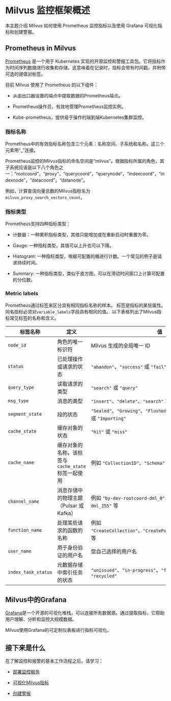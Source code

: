 Milvus 监控框架概述
=============

本主题介绍 Milvus 如何使用 Prometheus 监控指标以及使用 Grafana 可视化指标和创建警报。

Prometheus in Milvus
--------------------

[Prometheus](https://prometheus.io/docs/introduction/overview/) 是一个用于 Kubernetes 实现的开源监控和警报工具包。它将指标作为时间序列数据进行收集和存储。这意味着在记录时，指标会带有时间戳，并附带可选的键值对标签。

目前 Milvus 使用了 Prometheus 的以下组件：

* 从由出口器设置的端点中提取数据的Prometheus端点。

* Prometheus操作员，有效地管理Prometheus监控实例。

* Kube-prometheus，提供易于操作的端到端Kubernetes集群监控。

### 指标名称

Prometheus中的有效指标名称包含三个元素：名称空间、子系统和名称。这三个元素用“_”连接。

Prometheus监控的Milvus指标的命名空间是“milvus”。根据指标所属的角色，其子系统应该是以下八个角色之一：“rootcoord”，“proxy”，“querycoord”，“querynode”，“indexcoord”，“indexnode”，“datacoord”，“datanode”。

例如，计算查询向量总数的Milvus指标名为`milvus_proxy_search_vectors_count`。

### 指标类型

Prometheus支持四种指标类型：

* 计数器：一种累积指标类型，其值只能增加或在重新启动时重置为零。

* Gauge: 一种指标类型，其值可以上升也可以下降。

* Histogram: 一种指标类型，根据可配置的桶进行计数。一个常见的例子是请求持续时间。

* Summary: 一种指标类型，类似于直方图，可以在滑动时间窗口上计算可配置的分位数。

### Metric labels

Prometheus通过标签来区分具有相同指标名称的样本。 标签是指标的某些属性。 同名指标必须对`variable_labels`字段具有相同的值。 以下表格列出了Milvus指标常见标签的名称和含义。


| 标签名称 | 定义 | 值 |
| --- | --- | --- |
| `node_id` | 角色的唯一标识符 | Milvus 生成的全局唯一 ID |
| `status` | 已处理操作或请求的状态 | `"abandon"`、`"success"` 或 `"fail"` |
| `query_type` | 读取请求的类型 | `"search"` 或 `"query"` |
| `msg_type` | 消息的类型 | `"insert"`、`"delete"`、`"search"` 或 `"query"` |
| `segment_state` | 段的状态 | `"Sealed"`、`"Growing"`、`"Flushed"`、`"Flushing"`、`"Dropped"` 或 `"Importing"` |
| `cache_state` | 缓存对象的状态 | `"hit"` 或 `"miss"` |
| `cache_name` | 缓存对象的名称。该标签与 `cache_state` 标签一起使用 | 例如 `"CollectionID"`、`"Schema"` 等 |
| `channel_name` | 消息存储中的物理主题（Pulsar 或 Kafka） | 例如 `"by-dev-rootcoord-dml_0"`、`"by-dev-rootcoord-dml_255"` 等 |
| `function_name` | 处理某些请求的函数的名称 | 例如 `"CreateCollection"`、`"CreatePartition"`、`"CreateIndex"` 等 |
| `user_name` | 用于身份验证的用户名 | 您自己选择的用户名 |
| `index_task_status` | 元数据存储中索引任务的状态 | `"unissued"`、`"in-progress"`、`"failed"`、`"finished"` 或 `"recycled"` |

Milvus中的Grafana
---------------

[Grafana](https://grafana.com/docs/grafana/latest/introduction/)是一个开源的可视化堆栈，可以连接所有数据源。通过提取指标，它帮助用户理解、分析和监控大规模数据。

Milvus使用Grafana的可定制仪表板进行指标可视化。

接下来是什么
------

在了解监控和报警的基本工作流程之后，请学习：

* [部署监控服务](monitor.md)

* [可视化Milvus指标](visualize.md)

* [创建警报](alert.md)
